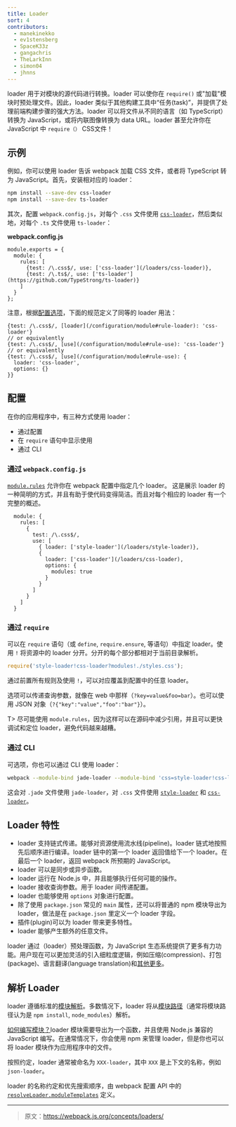 ```yaml
---
title: Loader
sort: 4
contributors:
  - manekinekko
  - ev1stensberg
  - SpaceK33z
  - gangachris
  - TheLarkInn
  - simon04
  - jhnns
---
```


loader 用于对模块的源代码进行转换。loader 可以使你在 `require()` 或"加载"模块时预处理文件。因此，loader 类似于其他构建工具中“任务(task)”，并提供了处理前端构建步骤的强大方法。loader 可以将文件从不同的语言（如 TypeScript）转换为 JavaScript，或将内联图像转换为 data URL。loader 甚至允许你在 JavaScript 中 `require（）` CSS文件！

## 示例

例如，你可以使用 loader 告诉 webpack 加载 CSS 文件，或者将 TypeScript 转为 JavaScript。首先，安装相对应的 loader：

``` bash
npm install --save-dev css-loader
npm install --save-dev ts-loader
```

其次，配置 `webpack.config.js`，对每个 `.css` 文件使用 [`css-loader`](/loaders/css-loader)，然后类似地，对每个 `.ts` 文件使用 `ts-loader`：

**webpack.config.js**

```js-with-links-with-details
module.exports = {
  module: {
    rules: [
      {test: /\.css$/, use: ['css-loader'](/loaders/css-loader)},
      {test: /\.ts$/, use: ['ts-loader'](https://github.com/TypeStrong/ts-loader)}
    ]
  }
};
```

注意，根据[配置选项](/configuration#options)，下面的规范定义了同等的 loader 用法：

```js-with-links-with-details
{test: /\.css$/, [loader](/configuration/module#rule-loader): 'css-loader'}
// or equivalently
{test: /\.css$/, [use](/configuration/module#rule-use): 'css-loader'}
// or equivalently
{test: /\.css$/, [use](/configuration/module#rule-use): {
  loader: 'css-loader',
  options: {}
}}
```

## 配置

在你的应用程序中，有三种方式使用 loader：

* 通过配置
* 在 `require` 语句中显示使用
* 通过 CLI

### 通过 `webpack.config.js`

[`module.rules`](/configuration/module/#module-rules) 允许你在 webpack 配置中指定几个 loader。
这是展示 loader 的一种简明的方式，并且有助于使代码变得简洁。而且对每个相应的 loader 有一个完整的概述。

```js-with-links-with-details
  module: {
    rules: [
      {
        test: /\.css$/,
        use: [
          { loader: ['style-loader'](/loaders/style-loader)},
          {
            loader: ['css-loader'](/loaders/css-loader),
            options: {
              modules: true
            }
          }
        ]
      }
    ]
  }
```

### 通过 `require`

可以在 `require` 语句（或 `define`, `require.ensure`, 等语句）中指定 loader。使用 `!` 将资源中的 loader 分开。分开的每个部分都相对于当前目录解析。

```js
require('style-loader!css-loader?modules!./styles.css');
```

通过前置所有规则及使用 `!`，可以对应覆盖到配置中的任意 loader。

选项可以传递查询参数，就像在 web 中那样（`?key=value&foo=bar`）。也可以使用 JSON 对象（`?{"key":"value","foo":"bar"}`）。

T> 尽可能使用 `module.rules`，因为这样可以在源码中减少引用，并且可以更快调试和定位 loader，避免代码越来越糟。

### 通过 CLI

可选项，你也可以通过 CLI 使用 loader：

```sh
webpack --module-bind jade-loader --module-bind 'css=style-loader!css-loader'
```

这会对 `.jade` 文件使用 `jade-loader`，对 `.css` 文件使用 [`style-loader`](/loaders/style-loader) 和 [`css-loader`](/loaders/css-loader)。

## Loader 特性

* loader 支持链式传递。能够对资源使用流水线(pipeline)。loader 链式地按照先后顺序进行编译。loader 链中的第一个 loader 返回值给下一个 loader。在最后一个 loader，返回 webpack 所预期的 JavaScript。
* loader 可以是同步或异步函数。
* loader 运行在 Node.js 中，并且能够执行任何可能的操作。
* loader 接收查询参数。用于 loader 间传递配置。
* loader 也能够使用 `options` 对象进行配置。
* 除了使用 `package.json` 常见的 `main` 属性，还可以将普通的 npm 模块导出为 loader，做法是在 `package.json` 里定义一个 loader 字段。
* 插件(plugin)可以为 loader 带来更多特性。
* loader 能够产生额外的任意文件。

loader 通过（loader）预处理函数，为 JavaScript 生态系统提供了更多有力功能。用户现在可以更加灵活的引入细粒度逻辑，例如压缩(compression)、打包(package)、语言翻译(language translation)和[其他更多](/loaders)。

## 解析 Loader

loader 遵循标准的[模块解析](/concepts/module-resolution/)。多数情况下，loader 将从[模块路径](/concepts/module-resolution/#module-paths)（通常将模块路径认为是 `npm install`, `node_modules`）解析。

[如何编写模块？](/development/how-to-write-a-loader)loader 模块需要导出为一个函数，并且使用 Node.js 兼容的 JavaScript 编写。在通常情况下，你会使用 npm 来管理 loader，但是你也可以将 loader 模块作为应用程序中的文件。

按照约定，loader 通常被命名为 `XXX-loader`，其中 `XXX` 是上下文的名称，例如 `json-loader`。

loader 的名称约定和优先搜索顺序，由 webpack 配置 API 中的  [`resolveLoader.moduleTemplates`](/configuration/resolve#resolveloader) 定义。

***

> 原文：https://webpack.js.org/concepts/loaders/